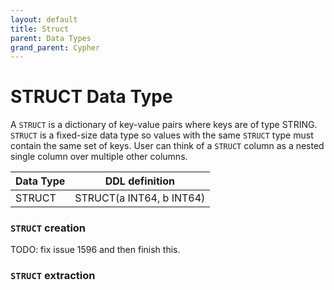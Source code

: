 ```yaml
---
layout: default
title: Struct
parent: Data Types
grand_parent: Cypher
---
```


# STRUCT Data Type
A `STRUCT` is a dictionary of key-value pairs where keys are of type STRING. `STRUCT` is a fixed-size data type so values with the same `STRUCT` type must contain the same set of keys. User can think of a `STRUCT` column as a nested single column over multiple other columns.

| Data Type | DDL definition
| --- | --- | 
| STRUCT | STRUCT(a INT64, b INT64) | 

### `STRUCT` creation
TODO: fix issue 1596 and then finish this.

### `STRUCT` extraction